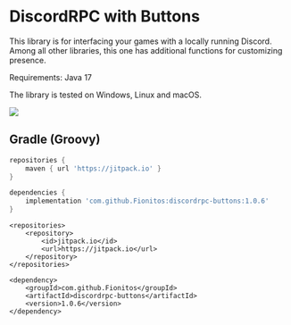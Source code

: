 # DiscordRPC with Buttons
This library is for interfacing your games with a locally running Discord. Among all other libraries, this one has additional functions for customizing presence.

Requirements: Java 17

The library is tested on Windows, Linux and macOS.

[![](https://jitpack.io/v/Fionitos/discordrpc-buttons.svg)](https://jitpack.io/#Fionitos/discordrpc-buttons)

## Gradle (Groovy)

```groovy
repositories {
    maven { url 'https://jitpack.io' }
}

dependencies {
    implementation 'com.github.Fionitos:discordrpc-buttons:1.0.6'
}
```

```maven
<repositories>
    <repository>
        <id>jitpack.io</id>
        <url>https://jitpack.io</url>
    </repository>
</repositories>

<dependency>
    <groupId>com.github.Fionitos</groupId>
    <artifactId>discordrpc-buttons</artifactId>
    <version>1.0.6</version>
</dependency>
```
